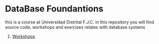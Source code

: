# DataBase Foundantions
this is a course at Universidad Distrital F.J.C.
in this repository you will find source code, workshops and exercises relates with database systems 

1. [Workshops](/workshops/README.md)